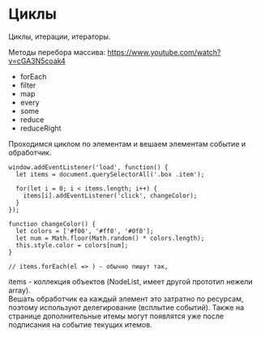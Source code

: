 # Циклы
Циклы, итерации, итераторы.

Методы перебора массива: https://www.youtube.com/watch?v=cGA3N5coak4
- forEach
- filter
- map
- every
- some
- reduce
- reduceRight

Проходимся циклом по элементам и вешаем элементам событие и обработчик.

    window.addEventListener('load', function() {
      let items = document.querySelectorAll('.box .item');

      for(let i = 0; i < items.length; i++) {
        items[i].addEventListener('click', changeColor);
      }
    });

    function changeColor() {
      let colors = ['#f00', '#ff0', '#0f0'];
      let num = Math.floor(Math.random() * colors.length);
      this.style.color = colors[num];
    }

    // items.forEach(el => ) - обычно пишут так,

items - коллекция объектов (NodeList, имеет другой прототип нежели array).  
Вешать обработчик еа каждый элемент это затратно по ресурсам, поэтому используют делегирование (всплытие событий). Также на странице дополнительные итемы могут появлятся уже после подписания на событие текущих итемов.
